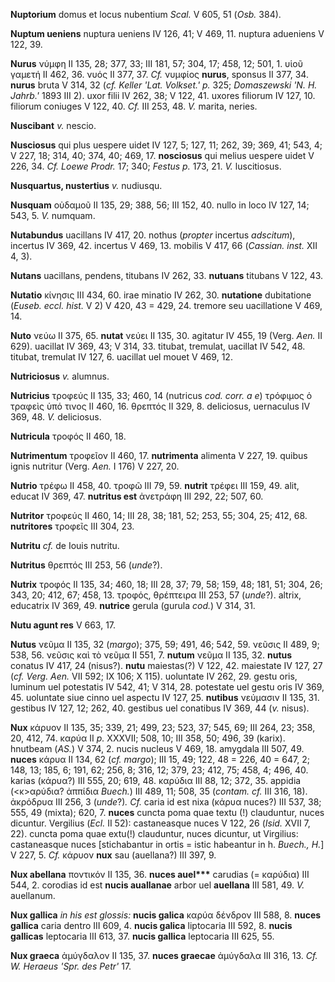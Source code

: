 **Nuptorium** domus et locus nubentium *Scal.* V 605, 51 (*Osb.* 384).

**Nuptum ueniens** nuptura ueniens IV 126, 41; V 469, 11. nuptura
adueniens V 122, 39.

**Nurus** νύμφη II 135, 28; 377, 33; III 181, 57; 304, 17; 458, 12;
501, 1. υἱοῦ γαμετή II 462, 36. νυός II 377, 37. *Cf.* νυμφίος
**nurus**, sponsus II 377, 34. **nurus** bruta V 314, 32 (*cf. Keller
'Lat. Volkset.' p.* 325; *Domaszewski 'N. H. Jahrb.'* 1893 III 2). uxor
filii IV 262, 38; V 122, 41. uxores filiorum IV 127, 10. filiorum
coniuges V 122, 40. *Cf.* III 253, 48. *V.* marita, neries.

**Nuscibant** *v.* nescio.

**Nusciosus** qui plus uespere uidet IV 127, 5; 127, 11; 262, 39; 369,
41; 543, 4; V 227, 18; 314, 40; 374, 40; 469, 17. **nosciosus** qui
melius uespere uidet V 226, 34. *Cf. Loewe Prodr.* 17; 340; *Festus p.*
173, 21. *V.* luscitiosus.

**Nusquartus, nustertius** *v.* nudiusqu.

**Nusquam** οὐδαμοῦ II 135, 29; 388, 56; III 152, 40. nullo in loco IV
127, 14; 543, 5. *V.* numquam.

**Nutabundus** uacillans IV 417, 20. nothus (*propter* incertus
*adscitum*), incertus IV 369, 42. incertus V 469, 13. mobilis V 417, 66
(*Cassian. inst.* XII 4, 3).

**Nutans** uacillans, pendens, titubans IV 262, 33. **nutuans** titubans
V 122, 43.

**Nutatio** κίνησις III 434, 60. irae minatio IV 262, 30. **nutatione**
dubitatione (*Euseb. eccl. hist.* V 2) V 420, 43 = 429, 24. tremore seu
uacillatione V 469, 14.

**Nuto** νεύω II 375, 65. **nutat** νεύει II 135, 30. agitatur IV 455,
19 (Verg. *Aen.* II 629). uacillat IV 369, 43; V 314, 33. titubat,
tremulat, uacillat IV 542, 48. titubat, tremulat IV 127, 6. uacillat uel
mouet V 469, 12.

**Nutriciosus** *v.* alumnus.

**Nutricius** τροφεύς II 135, 33; 460, 14 (nutricus *cod. corr. a e*)
τρόφιμος ὁ τραφεὶς ὑπό τινος II 460, 16. θρεπτός II 329, 8. deliciosus,
uernaculus IV 369, 48. *V.* deliciosus.

**Nutricula** τροφός II 460, 18.

**Nutrimentum** τροφεῖον II 460, 17. **nutrimenta** alimenta V 227, 19.
quibus ignis nutritur (Verg. *Aen.* I 176) V 227, 20.

**Nutrio** τρέφω II 458, 40. τροφῶ III 79, 59. **nutrit** τρέφει III
159, 49. alit, educat IV 369, 47. **nutritus est** ἀνετράφη III 292, 22;
507, 60.

**Nutritor** τροφεύς II 460, 14; III 28, 38; 181, 52; 253, 55; 304, 25;
412, 68. **nutritores** τροφεῖς III 304, 23.

**Nutritu** *cf.* de Iouis nutritu.

**Nutritus** θρεπτός III 253, 56 (*unde*?).

**Nutrix** τροφός II 135, 34; 460, 18; III 28, 37; 79, 58; 159, 48; 181,
51; 304, 26; 343, 20; 412, 67; 458, 13. τροφός, θρέπτειρα III 253, 57
(*unde*?). altrix, educatrix IV 369, 49. **nutrice** gerula (gurula
*cod.*) V 314, 31.

**Nutu agunt res** V 663, 17.

**Nutus** νεῦμα II 135, 32 (*margo*); 375, 59; 491, 46; 542, 59. νεῦσις
II 489, 9; 538, 56. νεῦσις καὶ τὸ νεῦμα II 551, 7. **nutum** νεῦμα II
135, 32. **nutus** conatus IV 417, 24 (nisus?). **nutu** maiestas(?) V
122, 42. maiestate IV 127, 27 (*cf. Verg. Aen.* VII 592; IX 106; X 115).
uoluntate IV 262, 29. gestu oris, luminum uel potestatis IV 542, 41; V
314, 28. potestate uel gestu oris IV 369, 45. uoluntate siue cinno uel
aspectu IV 127, 25. **nutibus** νεύμασιν II 135, 31. gestibus IV 127,
12; 262, 40. gestibus uel conatibus IV 369, 44 (*v.* nisus).

**Nux** κάρυον II 135, 35; 339, 21; 499, 23; 523, 37; 545, 69; III 264,
23; 358, 20, 412, 74. καρύα II *p.* XXXVII; 508, 10; III 358, 50; 496,
39 (karix). hnutbeam (*AS.*) V 374, 2. nucis nucleus V 469, 18. amygdala
III 507, 49. **nuces** κάρυα II 134, 62 (*cf. margo*); III 15, 49; 122,
48 = 226, 40 = 647, 2; 148, 13; 185, 6; 191, 62; 256, 8; 316, 12; 379,
23; 412, 75; 458, 4; 496, 40. karias (κάρυα?) III 555, 20; 619, 48.
καρύδια III 88, 12; 372, 35. appidia (\<κ\>αρύδια? ἀππίδια *Buech.*) III
489, 11; 508, 35 (*contam. cf.* III 316, 18). ἀκρόδρυα III 256, 3
(*unde*?)*. Cf.* caria id est nixa (κάρυα nuces?) III 537, 38; 555, 49
(mixta); 620, 7. **nuces** cuncta poma quae textu (!) clauduntur, nuces
dicuntur. Vergilius (*Ecl.* II 52): castaneasque nuces V 122, 26
(*Isid.* XVII 7, 22). cuncta poma quae extu(!) clauduntur, nuces
dicuntur, ut Virgilius: castaneasque nuces [stichabantur in ortis =
istic habeantur in h. *Buech., H.*] V 227, 5. *Cf.* κάρυον **nux** sau
(auellana?) III 397, 9.

**Nux abellana** ποντικόν II 135, 36. **nuces auel\*\*\*** carudias (=
καρύδια) III 544, 2. corodias id est **nucis auallanae** arbor uel
**auellana** III 581, 49. *V.* auellanum.

**Nux gallica** *in his est glossis:* **nucis galica** καρύα δένδρον III
588, 8. **nuces gallica** caria dentro III 609, 4. **nucis galica**
liptocaria III 592, 8. **nucis gallicas** leptocaria III 613, 37.
**nucis gallica** leptocaria III 625, 55.

**Nux graeca** ἀμύγδαλον II 135, 37. **nuces graecae** ἀμύγδαλα III 316,
13. *Cf. W. Heraeus 'Spr. des Petr'* 17.
